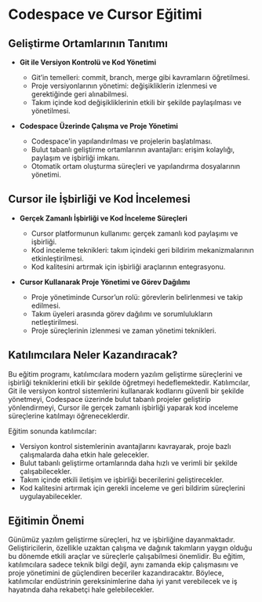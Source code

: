 # **Codespace ve Cursor Eğitimi**

## **Geliştirme Ortamlarının Tanıtımı**

- **Git ile Versiyon Kontrolü ve Kod Yönetimi**
  - Git’in temelleri: commit, branch, merge gibi kavramların öğretilmesi.
  - Proje versiyonlarının yönetimi: değişikliklerin izlenmesi ve gerektiğinde geri alınabilmesi.
  - Takım içinde kod değişikliklerinin etkili bir şekilde paylaşılması ve yönetilmesi.

- **Codespace Üzerinde Çalışma ve Proje Yönetimi**
  - Codespace'in yapılandırılması ve projelerin başlatılması.
  - Bulut tabanlı geliştirme ortamlarının avantajları: erişim kolaylığı, paylaşım ve işbirliği imkanı.
  - Otomatik ortam oluşturma süreçleri ve yapılandırma dosyalarının yönetimi.

## **Cursor ile İşbirliği ve Kod İncelemesi**

- **Gerçek Zamanlı İşbirliği ve Kod İnceleme Süreçleri**
  - Cursor platformunun kullanımı: gerçek zamanlı kod paylaşımı ve işbirliği.
  - Kod inceleme teknikleri: takım içindeki geri bildirim mekanizmalarının etkinleştirilmesi.
  - Kod kalitesini artırmak için işbirliği araçlarının entegrasyonu.

- **Cursor Kullanarak Proje Yönetimi ve Görev Dağılımı**
  - Proje yönetiminde Cursor’un rolü: görevlerin belirlenmesi ve takip edilmesi.
  - Takım üyeleri arasında görev dağılımı ve sorumlulukların netleştirilmesi.
  - Proje süreçlerinin izlenmesi ve zaman yönetimi teknikleri.

## **Katılımcılara Neler Kazandıracak?**

Bu eğitim programı, katılımcılara modern yazılım geliştirme süreçlerini ve işbirliği tekniklerini etkili bir şekilde öğretmeyi hedeflemektedir. Katılımcılar, Git ile versiyon kontrol sistemlerini kullanarak kodlarını güvenli bir şekilde yönetmeyi, Codespace üzerinde bulut tabanlı projeler geliştirip yönlendirmeyi, Cursor ile gerçek zamanlı işbirliği yaparak kod inceleme süreçlerine katılmayı öğreneceklerdir. 

Eğitim sonunda katılımcılar:

- Versiyon kontrol sistemlerinin avantajlarını kavrayarak, proje bazlı çalışmalarda daha etkin hale gelecekler.
- Bulut tabanlı geliştirme ortamlarında daha hızlı ve verimli bir şekilde çalışabilecekler.
- Takım içinde etkili iletişim ve işbirliği becerilerini geliştirecekler.
- Kod kalitesini artırmak için gerekli inceleme ve geri bildirim süreçlerini uygulayabilecekler.

## **Eğitimin Önemi**

Günümüz yazılım geliştirme süreçleri, hız ve işbirliğine dayanmaktadır. Geliştiricilerin, özellikle uzaktan çalışma ve dağınık takımların yaygın olduğu bu dönemde etkili araçlar ve süreçlerle çalışabilmesi önemlidir. Bu eğitim, katılımcılara sadece teknik bilgi değil, aynı zamanda ekip çalışmasını ve proje yönetimini de güçlendiren beceriler kazandıracaktır. Böylece, katılımcılar endüstrinin gereksinimlerine daha iyi yanıt verebilecek ve iş hayatında daha rekabetçi hale gelebilecekler.